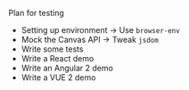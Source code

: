 Plan for testing

* Setting up environment -> Use `browser-env`
* Mock the Canvas API -> Tweak `jsdom`
* Write some tests
* Write a React demo
* Write an Angular 2 demo
* Write a VUE 2 demo
